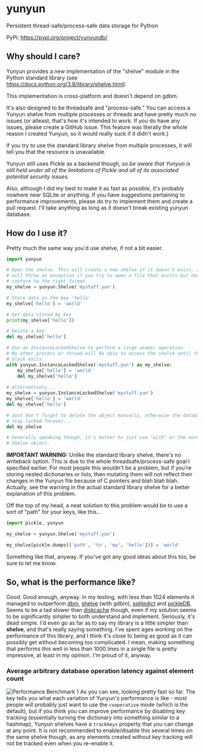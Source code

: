 # yunyun
Persistent thread-safe/process-safe data storage for Python

PyPi: https://pypi.org/project/yunyundb/

## Why should I care?

Yunyun provides a new implementation of the "shelve" module in the Python
standard library (see https://docs.python.org/3.8/library/shelve.html).

This implementation is cross-platform and doesn't depend on gdbm.

It's also designed to be threadsafe and "process-safe." You can access a
Yunyun shelve from multiple processes or threads and have pretty much no issues
(or atleast, that's how it's intended to work. If you do have any issues,
please create a GitHub issue. This feature was literally the whole reason I
created Yunyun, so it would really suck if it didn't work.)

If you try to use the standard library shelve from multiple processes, it will
tell you that the resource is unavailable.

Yunyun still uses Pickle as a backend though, so *be aware that Yunyun is
still held under all of the limitations of Pickle and all of its associated
potential security issues.*

Also, although I did my best to make it as fast as possible, it's probably
nowhere near SQLite or anything. If you have suggestions pertaining to
performance improvements, please do try to implement them and create a pull
request. I'll take anything as long as it doesn't break existing yunyun
database.

## How do I use it?

Pretty much the same way you'd use shelve, if not a bit easier.

```py
import yunyun

# Open the shelve. This will create a new shelve if it doesn't exist, and
# will throw an exception if you try to open a file that exists but doesn't
# conform to the right format.
my_shelve = yunyun.Shelve('mystuff.yun')

# Store data in the key 'hello'
my_shelve['hello'] = 'world'

# Get data stored by key
print(my_shelve['hello'])

# Delete a key
del my_shelve['hello']

# Use an InstanceLockedShelve to perform a large atomic operation
# No other process or thread will be able to access the shelve until this with
# block exits.
with yunyun.InstanceLockedShelve('mystuff.yun') as my_shelve:
    my_shelve['hello'] = 'world'
    del my_shelve['hello']
    
# Alternatively...
my_shelve = yunyun.InstanceLockedShelve('mystuff.yun')
my_shelve['hello'] = 'world'
del my_shelve['hello']

# Just don't forget to delete the object manually, otherwise the database will
# stay locked forever...
del my_shelve

# Generally speaking though, it's better to just use "with" or the normal
# Shelve object.
```

**IMPORTANT WARNING:** Unlike the standard library shelve, there's no
writeback option. This is due to the whole threadsafe/process-safe goal I
specified earlier. For most people this wouldn't be a problem, but if you're
storing nested dictionaries or lists, then mutating them will not reflect their
changes in the Yunyun file because of C pointers and blah blah blah. Actually,
see the warning in the actual standard library shelve for a better explanation
of this problem.

Off the top of my head, a neat solution to this problem would be to use a sort
of "path" for your keys, like this...

```py
import pickle, yunyun

my_shelve = yunyun.Shelve('mystuff.yun')

my_shelve[pickle.dumps(['path', 'to', 'my', 'hello'])] = 'world'
```

Something like that, anyway. If you've got any good ideas about this too, be
sure to let me know.

## So, what is the performance like?

Good. Good enough, anyway. In my testing, with less than 1024 elements it
managed to outperform [dbm](https://docs.python.org/3/library/dbm.html),
[shelve](https://docs.python.org/3/library/shelve.html) (with gdbm),
[sqlitedict](https://github.com/RaRe-Technologies/sqlitedict) and
[pickleDB](https://pythonhosted.org/pickleDB/). Seems to be a tad slower than
[diskcache](https://pypi.org/project/diskcache/) though, even if my solution
seems to be significantly simpler to both understand and implement. Seriously,
it's dead simple. I'd even go as far as to say my library is a little simpler
than **shelve**, and that's really saying something. I've spent ages working on
the performance of this library, and I think it's close to being as good as it
can possibly get without becoming too complicated. I mean, making something
that performs this well in less than 1000 lines in a single file is pretty
impressive, at least in my opinion. I'm proud of it, anyway.

### Average arbitrary database operation latency against element count
![Performance Benchmark 1](https://raw.githubusercontent.com/naphthasl/yunyun/master/benchmark.png)
As you can see, looking pretty fast so far. The key tells you what each
variation of Yunyun's performance is like - most people will probably just
want to use the `cooperative` mode (which is the default), but if you think
you can improve performance by disabling key tracking (essentially turning the
dictionary into something similar to a hashmap), Yunyun shelves have a
`trackkeys` property that you can change at any point. It is not recommended
to enable/disable this several times on the same shelve though, as any elements
created without key tracking will not be tracked even when you re-enable it.
